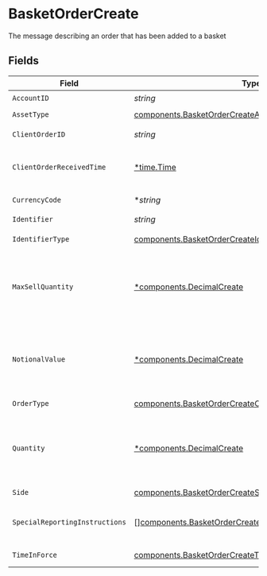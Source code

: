 # BasketOrderCreate

The message describing an order that has been added to a basket


## Fields

| Field                                                                                                                                                                                                                                                                                                                                                        | Type                                                                                                                                                                                                                                                                                                                                                         | Required                                                                                                                                                                                                                                                                                                                                                     | Description                                                                                                                                                                                                                                                                                                                                                  | Example                                                                                                                                                                                                                                                                                                                                                      |
| ------------------------------------------------------------------------------------------------------------------------------------------------------------------------------------------------------------------------------------------------------------------------------------------------------------------------------------------------------------ | ------------------------------------------------------------------------------------------------------------------------------------------------------------------------------------------------------------------------------------------------------------------------------------------------------------------------------------------------------------ | ------------------------------------------------------------------------------------------------------------------------------------------------------------------------------------------------------------------------------------------------------------------------------------------------------------------------------------------------------------ | ------------------------------------------------------------------------------------------------------------------------------------------------------------------------------------------------------------------------------------------------------------------------------------------------------------------------------------------------------------ | ------------------------------------------------------------------------------------------------------------------------------------------------------------------------------------------------------------------------------------------------------------------------------------------------------------------------------------------------------------ |
| `AccountID`                                                                                                                                                                                                                                                                                                                                                  | *string*                                                                                                                                                                                                                                                                                                                                                     | :heavy_check_mark:                                                                                                                                                                                                                                                                                                                                           | The identifier of the account transacting this order                                                                                                                                                                                                                                                                                                         | 01HBRQ5BW6ZAY4BNWP4GWRD80X                                                                                                                                                                                                                                                                                                                                   |
| `AssetType`                                                                                                                                                                                                                                                                                                                                                  | [components.BasketOrderCreateAssetType](../../models/components/basketordercreateassettype.md)                                                                                                                                                                                                                                                               | :heavy_check_mark:                                                                                                                                                                                                                                                                                                                                           | The type of the asset in this order                                                                                                                                                                                                                                                                                                                          | EQUITY                                                                                                                                                                                                                                                                                                                                                       |
| `ClientOrderID`                                                                                                                                                                                                                                                                                                                                              | *string*                                                                                                                                                                                                                                                                                                                                                     | :heavy_check_mark:                                                                                                                                                                                                                                                                                                                                           | User-supplied unique order ID. Cannot be more than 40 characters long.                                                                                                                                                                                                                                                                                       | a6d5258b-6b23-478a-8145-98e79d60427a                                                                                                                                                                                                                                                                                                                         |
| `ClientOrderReceivedTime`                                                                                                                                                                                                                                                                                                                                    | [*time.Time](https://pkg.go.dev/time#Time)                                                                                                                                                                                                                                                                                                                   | :heavy_minus_sign:                                                                                                                                                                                                                                                                                                                                           | Time the order request was received by the client. Must be in the past.                                                                                                                                                                                                                                                                                      | {<br/>"nanos": 673000000,<br/>"seconds": 1712081789<br/>}                                                                                                                                                                                                                                                                                                    |
| `CurrencyCode`                                                                                                                                                                                                                                                                                                                                               | **string*                                                                                                                                                                                                                                                                                                                                                    | :heavy_minus_sign:                                                                                                                                                                                                                                                                                                                                           | Defaults to "USD". Only "USD" is supported. Full list of currency codes is defined at: https://en.wikipedia.org/wiki/ISO_4217                                                                                                                                                                                                                                | USD                                                                                                                                                                                                                                                                                                                                                          |
| `Identifier`                                                                                                                                                                                                                                                                                                                                                 | *string*                                                                                                                                                                                                                                                                                                                                                     | :heavy_check_mark:                                                                                                                                                                                                                                                                                                                                           | Identifier of the asset (of the type specified in `identifier_type`).                                                                                                                                                                                                                                                                                        | SBUX                                                                                                                                                                                                                                                                                                                                                         |
| `IdentifierType`                                                                                                                                                                                                                                                                                                                                             | [components.BasketOrderCreateIdentifierType](../../models/components/basketordercreateidentifiertype.md)                                                                                                                                                                                                                                                     | :heavy_check_mark:                                                                                                                                                                                                                                                                                                                                           | The identifier type of the asset being ordered. For Equities: only SYMBOL is supported For Mutual Funds: only SYMBOL and CUSIP are supported                                                                                                                                                                                                                 | SYMBOL                                                                                                                                                                                                                                                                                                                                                       |
| `MaxSellQuantity`                                                                                                                                                                                                                                                                                                                                            | [*components.DecimalCreate](../../models/components/decimalcreate.md)                                                                                                                                                                                                                                                                                        | :heavy_minus_sign:                                                                                                                                                                                                                                                                                                                                           | A representation of a decimal value, such as 2.5. Clients may convert values into language-native decimal formats, such as Java's [BigDecimal][] or Python's [decimal.Decimal][].<br/><br/> [BigDecimal]:<br/> https://docs.oracle.com/en/java/javase/11/docs/api/java.base/java/math/BigDecimal.html<br/> [decimal.Decimal]: https://docs.python.org/3/library/decimal.html |                                                                                                                                                                                                                                                                                                                                                              |
| `NotionalValue`                                                                                                                                                                                                                                                                                                                                              | [*components.DecimalCreate](../../models/components/decimalcreate.md)                                                                                                                                                                                                                                                                                        | :heavy_minus_sign:                                                                                                                                                                                                                                                                                                                                           | A representation of a decimal value, such as 2.5. Clients may convert values into language-native decimal formats, such as Java's [BigDecimal][] or Python's [decimal.Decimal][].<br/><br/> [BigDecimal]:<br/> https://docs.oracle.com/en/java/javase/11/docs/api/java.base/java/math/BigDecimal.html<br/> [decimal.Decimal]: https://docs.python.org/3/library/decimal.html |                                                                                                                                                                                                                                                                                                                                                              |
| `OrderType`                                                                                                                                                                                                                                                                                                                                                  | [components.BasketOrderCreateOrderType](../../models/components/basketordercreateordertype.md)                                                                                                                                                                                                                                                               | :heavy_check_mark:                                                                                                                                                                                                                                                                                                                                           | The execution type of this order.                                                                                                                                                                                                                                                                                                                            | MARKET                                                                                                                                                                                                                                                                                                                                                       |
| `Quantity`                                                                                                                                                                                                                                                                                                                                                   | [*components.DecimalCreate](../../models/components/decimalcreate.md)                                                                                                                                                                                                                                                                                        | :heavy_minus_sign:                                                                                                                                                                                                                                                                                                                                           | A representation of a decimal value, such as 2.5. Clients may convert values into language-native decimal formats, such as Java's [BigDecimal][] or Python's [decimal.Decimal][].<br/><br/> [BigDecimal]:<br/> https://docs.oracle.com/en/java/javase/11/docs/api/java.base/java/math/BigDecimal.html<br/> [decimal.Decimal]: https://docs.python.org/3/library/decimal.html |                                                                                                                                                                                                                                                                                                                                                              |
| `Side`                                                                                                                                                                                                                                                                                                                                                       | [components.BasketOrderCreateSide](../../models/components/basketordercreateside.md)                                                                                                                                                                                                                                                                         | :heavy_check_mark:                                                                                                                                                                                                                                                                                                                                           | The side of this order.                                                                                                                                                                                                                                                                                                                                      | BUY                                                                                                                                                                                                                                                                                                                                                          |
| `SpecialReportingInstructions`                                                                                                                                                                                                                                                                                                                               | [][components.BasketOrderCreateSpecialReportingInstructions](../../models/components/basketordercreatespecialreportinginstructions.md)                                                                                                                                                                                                                       | :heavy_minus_sign:                                                                                                                                                                                                                                                                                                                                           | Special Reporting Instructions to be applied to this order. Can include multiple Instructions.                                                                                                                                                                                                                                                               | [<br/>"UNSOLICITED",<br/>"ROUND_UP"<br/>]                                                                                                                                                                                                                                                                                                                    |
| `TimeInForce`                                                                                                                                                                                                                                                                                                                                                | [components.BasketOrderCreateTimeInForce](../../models/components/basketordercreatetimeinforce.md)                                                                                                                                                                                                                                                           | :heavy_check_mark:                                                                                                                                                                                                                                                                                                                                           | Must be the value "DAY". Regulatory requirements dictate that the system capture the intended time_in_force, which is why this a mandatory field.                                                                                                                                                                                                            | DAY                                                                                                                                                                                                                                                                                                                                                          |